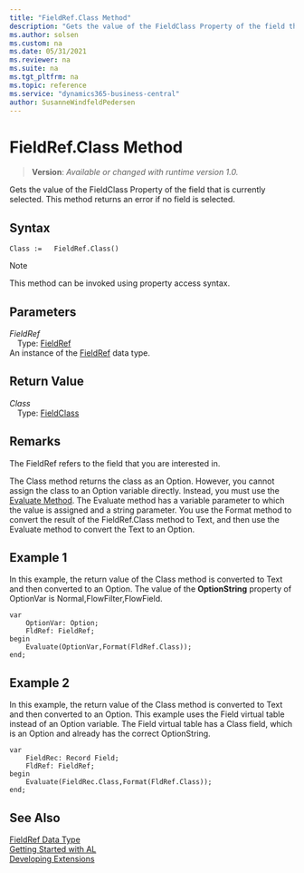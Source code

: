```yaml
---
title: "FieldRef.Class Method"
description: "Gets the value of the FieldClass Property of the field that is currently selected. This method returns an error if no field is selected."
ms.author: solsen
ms.custom: na
ms.date: 05/31/2021
ms.reviewer: na
ms.suite: na
ms.tgt_pltfrm: na
ms.topic: reference
ms.service: "dynamics365-business-central"
author: SusanneWindfeldPedersen
---
```

[//]: # (START>DO_NOT_EDIT)
[//]: # (IMPORTANT:Do not edit any of the content between here and the END>DO_NOT_EDIT.)
[//]: # (Any modifications should be made in the .xml files in the ModernDev repo.)
# FieldRef.Class Method
> **Version**: _Available or changed with runtime version 1.0._

Gets the value of the FieldClass Property of the field that is currently selected. This method returns an error if no field is selected.


## Syntax
```
Class :=   FieldRef.Class()
```
> [!NOTE]
> This method can be invoked using property access syntax.

## Parameters
*FieldRef*  
&emsp;Type: [FieldRef](fieldref-data-type.md)  
An instance of the [FieldRef](fieldref-data-type.md) data type.  

## Return Value
*Class*  
&emsp;Type: [FieldClass](../fieldclass/fieldclass-option.md)  



[//]: # (IMPORTANT: END>DO_NOT_EDIT)

## Remarks

The FieldRef refers to the field that you are interested in.  
  
The Class method returns the class as an Option. However, you cannot assign the class to an Option variable directly. Instead, you must use the [Evaluate Method](../system/system-evaluate-method.md). The Evaluate method has a variable parameter to which the value is assigned and a string parameter. You use the Format method to convert the result of the FieldRef.Class method to Text, and then use the Evaluate method to convert the Text to an Option.  
  
## Example 1

In this example, the return value of the Class method is converted to Text and then converted to an Option. The value of the **OptionString** property of OptionVar is Normal,FlowFilter,FlowField.  
  
```al
var
    OptionVar: Option;
    FldRef: FieldRef;
begin
    Evaluate(OptionVar,Format(FldRef.Class));  
end;
```  
  
## Example 2

 
In this example, the return value of the Class method is converted to Text and then converted to an Option. This example uses the Field virtual table instead of an Option variable. The Field virtual table has a Class field, which is an Option and already has the correct OptionString.  

```al
var
    FieldRec: Record Field;
    FldRef: FieldRef;
begin
    Evaluate(FieldRec.Class,Format(FldRef.Class));  
end;
```  

## See Also

[FieldRef Data Type](fieldref-data-type.md)  
[Getting Started with AL](../../devenv-get-started.md)  
[Developing Extensions](../../devenv-dev-overview.md)
